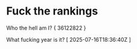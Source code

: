 # Fuck the rankings

Who the hell am I?
{ 36122822 }

What fucking year is it?
[ 2025-07-16T18:36:40Z ]
